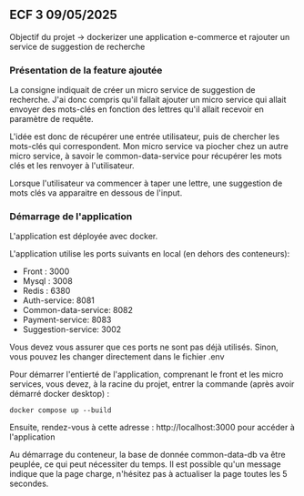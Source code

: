 ## ECF 3 09/05/2025

Objectif du projet -> dockerizer une application e-commerce et rajouter un service de suggestion de recherche

### Présentation de la feature ajoutée

La consigne indiquait de créer un micro service de suggestion de recherche. J'ai donc compris qu'il fallait ajouter un micro service qui allait envoyer des mots-clés en fonction des lettres qu'il allait recevoir en paramètre de requête.

L'idée est donc de récupérer une entrée utilisateur, puis de chercher les mots-clés qui correspondent.
Mon micro service va piocher chez un autre micro service, à savoir le common-data-service pour récupérer les mots clés et les renvoyer à l'utilisateur.

Lorsque l'utilisateur va commencer à taper une lettre, une suggestion de mots clés va apparaitre en dessous de l'input.

### Démarrage de l'application

L'application est déployée avec docker. 

L'application utilise les ports suivants en local (en dehors des conteneurs): 

- Front : 3000
- Mysql : 3008
- Redis : 6380
- Auth-service: 8081
- Common-data-service: 8082
- Payment-service: 8083
- Suggestion-service: 3002

Vous devez vous assurer que ces ports ne sont pas déjà utilisés. Sinon, vous pouvez les changer directement dans le fichier .env

Pour démarrer l'entierté de l'application, comprenant le front et les micro services, vous devez, à la racine du projet, entrer la commande (après avoir démarré docker desktop) :

````
docker compose up --build
````

Ensuite, rendez-vous à cette adresse : http://localhost:3000 pour accéder à l'application

Au démarrage du conteneur, la base de donnée common-data-db va être peuplée, ce qui peut nécessiter du temps. Il est possible qu'un message indique que la page charge, n'hésitez pas à actualiser la page toutes les 5 secondes. 


